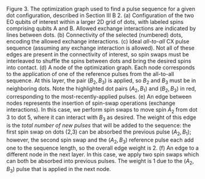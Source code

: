 Figure 3. The optimization graph used to find a pulse sequence for a given dot configuration, described in Section III B 2. (a) Configuration of the two EO qubits of interest within a larger 2D grid of dots, with labeled spins comprising qubits A and B. Allowed exchange interactions are indicated by lines between dots. (b) Connectivity of the selected (numbered) dots, encoding the allowed exchange interactions. (c) Ideal *all-to-all* CX pulse sequence (assuming any exchange interaction is allowed). Not all of these edges are present in the connectivity of interest, so spin swaps must be interleaved to shuffle the spins between dots and bring the desired spins into contact. (d) A node of the optimization graph. Each node corresponds to the application of one of the reference pulses from the all-to-all sequence. At this layer, the pair $(B_2, B_3)$ is applied, so $B_2$ and $B_3$ must be in neighboring dots. Note the highlighted dot pairs $(A_2, B_1)$ and $(B_2, B_3)$ in red, corresponding to the most-recently-applied pulses. (e) An edge between nodes represents the insertion of spin-swap operations (exchange interactions). In this case, we perform spin swaps to move spin $A_2$ from dot 3 to dot 5, where it can interact with $B_3$ as desired. The weight of this edge is the *total number of new pulses* that will be added to the sequence: the first spin swap on dots (2,3) can be absorbed the previous pulse $(A_2, B_1)$; however, the second spin swap and the $(A_2, B_3)$ reference pulse each add one to the sequence length, so the overall edge weight is 2. (f) An edge to a different node in the next layer. In this case, we apply two spin swaps which can both be absorbed into previous pulses. The weight is 1 due to the $(A_2, B_3)$ pulse that is applied in the next node.